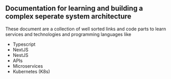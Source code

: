 ## Documentation for learning and building a complex seperate system architecture
These document are a collection of well sorted links and code parts to learn services and technologies and programming languages like
- Typescript
- NextJS
- NestJS
- APIs
- Microservices
- Kubernetes (K8s)